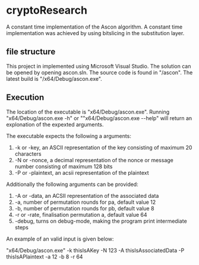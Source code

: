 # cryptoResearch

A constant time implementation of the Ascon algorithm.
A constant time implementation was achieved by using bitslicing in the substitution layer.

## file structure
This project in implemented using Microsoft Visual Studio. The solution can be opened by opening ascon.sln.
The source code is found in "/ascon".
The latest build is "/x64/Debug/ascon.exe".

## Execution
The location of the executable is "x64/Debug/ascon.exe".
Running "x64/Debug/ascon.exe -h" or ""x64/Debug/ascon.exe --help" will return an explonation of the expexted arguments.

The executable expects the following a arguments:
  1. -k or -key, an ASCII representation of the key consisting of maximum 20 characters
  2. -N or -nonce, a decimal representation of the nonce or message number consisting of maximum 128 bits
  3. -P or -plaintext, an acsii representation of the plaintext
  
Additionally the following arguments can be provided:
  1. -A or -data, an ACSII representation of the associated data
  2. -a, number of permutation rounds for pa, default value 12
  3. -b, number of permutation rounds for pb, default value 8
  4. -r or -rate, finalisation permutation a, default value 64
  5. -debug, turns on debug-mode, making the program print intermediate steps
  
An example of an valid input is given below:

  "x64/Debug/ascon.exe" -k thisIsAKey -N 123 -A thisIsAssociatedData -P thisIsAPlaintext -a 12 -b 8 -r 64
